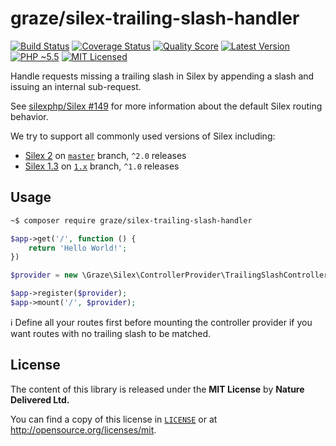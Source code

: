 # graze/silex-trailing-slash-handler

[![Build Status][ico-build]][travis]
[![Coverage Status][ico-coverage]][coverage]
[![Quality Score][ico-quality]][quality] 
[![Latest Version][ico-package]][package]
[![PHP ~5.5][ico-engine]][lang]
[![MIT Licensed][ico-license]][license]

Handle requests missing a trailing slash in Silex by
appending a slash and issuing an internal sub-request.

See [silexphp/Silex #149](https://github.com/silexphp/Silex/issues/149) for more
information about the default Silex routing behavior.

We try to support all commonly used versions of Silex including:

- [Silex 2][silex-2] on [`master`][branch-master] branch, `^2.0` releases
- [Silex 1.3][silex-1] on [`1.x`][branch-1.x] branch, `^1.0` releases

<!-- Links -->
[travis]: https://travis-ci.org/graze/silex-trailing-slash-handler
[lang]: https://secure.php.net
[package]: https://packagist.org/packages/graze/silex-trailing-slash-handler
[license]: https://github.com/graze/silex-trailing-slash-handler/blob/master/LICENSE
[coverage]: https://scrutinizer-ci.com/g/graze/silex-trailing-slash-handler/code-structure
[quality]: https://scrutinizer-ci.com/g/graze/silex-trailing-slash-handler
[silex-2]: https://github.com/silexphp/Silex
[silex-1]: https://github.com/silexphp/Silex/tree/1.3
[branch-master]: https://github.com/graze/silex-trailing-slash-handler/tree/master
[branch-1.x]: https://github.com/graze/silex-trailing-slash-handler/tree/1.x

<!-- Images -->
[ico-license]: https://img.shields.io/packagist/l/graze/silex-trailing-slash-handler.svg
[ico-package]: https://img.shields.io/packagist/v/graze/silex-trailing-slash-handler.svg
[ico-build]: https://img.shields.io/travis/graze/silex-trailing-slash-handler/master.svg
[ico-engine]: https://img.shields.io/badge/php-%3E%3D5.6-8892BF.svg
[ico-coverage]: https://img.shields.io/scrutinizer/coverage/g/graze/silex-trailing-slash-handler.svg?style=flat-square
[ico-quality]: https://img.shields.io/scrutinizer/g/graze/silex-trailing-slash-handler.svg?style=flat-square

## Usage

```bash
~$ composer require graze/silex-trailing-slash-handler
```

```php
$app->get('/', function () {
    return 'Hello World!';
})

$provider = new \Graze\Silex\ControllerProvider\TrailingSlashControllerProvider();

$app->register($provider);
$app->mount('/', $provider);
```

:information_source: Define all your routes first before mounting the controller
provider if you want routes with no trailing slash to be matched.

## License

The content of this library is released under the **MIT License** by **Nature Delivered Ltd.**

You can find a copy of this license in [`LICENSE`][license] or at http://opensource.org/licenses/mit.
